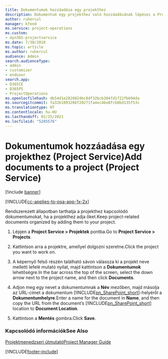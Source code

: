 ```yaml
---
title: Dokumentumok hozzáadása egy projekthez
description: Dokumentum egy projekthez való hozzáadásának lépései a Project Service szolgáltatásban
author: ruhercul
manager: kfend
ms.service: project-operations
ms.custom:
- dyn365-projectservice
ms.date: 7/30/2018
ms.topic: article
ms.author: ruhercul
audience: Admin
search.audienceType:
- admin
- customizer
- enduser
search.app:
- D365CE
- D365PS
- ProjectOperations
ms.openlocfilehash: db54d1e2820824bc8df32bcb304fd1f22fb694da
ms.sourcegitcommit: fa32b1893286f20271fa4ec4be8fc68bd135f53c
ms.translationtype: HT
ms.contentlocale: hu-HU
ms.lasthandoff: 02/15/2021
ms.locfileid: "5285576"
---
```

# <a name="add-documents-to-a-project-project-service"></a><span data-ttu-id="af7c7-103">Dokumentumok hozzáadása egy projekthez (Project Service)</span><span class="sxs-lookup"><span data-stu-id="af7c7-103">Add documents to a project (Project Service)</span></span>

[!include [banner](../includes/psa-now-project-operations.md)]

[!INCLUDE[cc-applies-to-psa-app-1x-2x](../includes/cc-applies-to-psa-app-1x-2x.md)]

<span data-ttu-id="af7c7-104">Rendszerezett állapotban tarthatja a projekthez kapcsolódó dokumentumokat, ha a projekthez adja őket.</span><span class="sxs-lookup"><span data-stu-id="af7c7-104">Keep project-related documents organized by adding them to your project.</span></span>  
  
1. <span data-ttu-id="af7c7-105">Lépjen a **Project Service > Projektek** pontba.</span><span class="sxs-lookup"><span data-stu-id="af7c7-105">Go to **Project Service > Projects**.</span></span>  
  
2. <span data-ttu-id="af7c7-106">Kattintson arra a projektre, amellyel dolgozni szeretne.</span><span class="sxs-lookup"><span data-stu-id="af7c7-106">Click the project you want to work on.</span></span>  
  
3. <span data-ttu-id="af7c7-107">A képernyő felső részén található sávon válassza ki a projekt neve melletti lefelé mutató nyilat, majd kattintson a **Dokumentumok** lehetőségre.</span><span class="sxs-lookup"><span data-stu-id="af7c7-107">In the bar across the top of the screen, select the down arrow next to the project name, and then click **Documents**.</span></span>  
  
4. <span data-ttu-id="af7c7-108">Adjon meg egy nevet a dokumentumnak a **Név** mezőben, majd másolja az URL-címet a dokumentum [!INCLUDE[pn_SharePoint_short](../includes/pn-sharepoint-short.md)]-helyéről a **Dokumentumhelyre**.</span><span class="sxs-lookup"><span data-stu-id="af7c7-108">Enter a name for the document in **Name**,  and then copy the URL from the document’s [!INCLUDE[pn_SharePoint_short](../includes/pn-sharepoint-short.md)] location to **Document Location**.</span></span>  
  
5. <span data-ttu-id="af7c7-109">Kattintson a **Mentés** gombra.</span><span class="sxs-lookup"><span data-stu-id="af7c7-109">Click **Save**.</span></span>  
  
### <a name="see-also"></a><span data-ttu-id="af7c7-110">Kapcsolódó információk</span><span class="sxs-lookup"><span data-stu-id="af7c7-110">See Also</span></span>  
 [<span data-ttu-id="af7c7-111">Projektmenedzseri útmutató</span><span class="sxs-lookup"><span data-stu-id="af7c7-111">Project Manager Guide</span></span>](../psa/project-manager-guide.md)


[!INCLUDE[footer-include](../includes/footer-banner.md)]